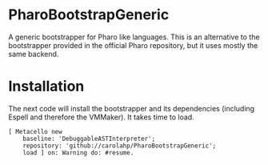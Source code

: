 # PharoBootstrapGeneric
A generic bootstrapper for Pharo like languages. 
This is an alternative to the bootstrapper provided in the official Pharo repository, but it uses mostly the same backend.

# Installation
The next code will install the bootstrapper and its dependencies (including Espell and therefore the VMMaker).
It takes time to load.
```Smalltalk
[ Metacello new
    baseline: 'DebuggableASTInterpreter';
    repository: 'github://carolahp/PharoBootstrapGeneric';
    load ] on: Warning do: #resume.
```
